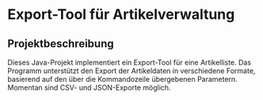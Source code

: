 # Export-Tool für Artikelverwaltung

## Projektbeschreibung
Dieses Java-Projekt implementiert ein Export-Tool für eine Artikelliste. Das Programm unterstützt den Export der Artikeldaten in verschiedene Formate, basierend auf den über die Kommandozeile übergebenen Parametern. Momentan sind CSV- und JSON-Exporte möglich.
